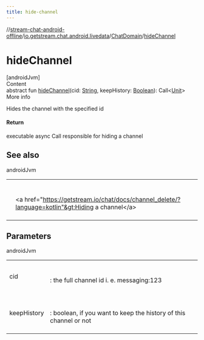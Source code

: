 ```yaml
---
title: hide-channel
---
```

//[stream-chat-android-offline](../../../index.md)/[io.getstream.chat.android.livedata](../index.md)/[ChatDomain](index.md)/[hideChannel](hideChannel.md)



# hideChannel  
[androidJvm]  
Content  
abstract fun [hideChannel](hideChannel.md)(cid: [String](https://kotlinlang.org/api/latest/jvm/stdlib/kotlin/-string/index.html), keepHistory: [Boolean](https://kotlinlang.org/api/latest/jvm/stdlib/kotlin/-boolean/index.html)): Call&lt;[Unit](https://kotlinlang.org/api/latest/jvm/stdlib/kotlin/-unit/index.html)&gt;  
More info  


Hides the channel with the specified id



#### Return  


executable async Call responsible for hiding a channel



## See also  
  
androidJvm  
  
| | |
|---|---|
| <a name="io.getstream.chat.android.livedata/ChatDomain/hideChannel/#kotlin.String#kotlin.Boolean/PointingToDeclaration/"></a>| <a name="io.getstream.chat.android.livedata/ChatDomain/hideChannel/#kotlin.String#kotlin.Boolean/PointingToDeclaration/"></a><br/><br/>&lt;a href="https://getstream.io/chat/docs/channel_delete/?language=kotlin"&gt;Hiding a channel&lt;/a&gt;<br/><br/>|
  


## Parameters  
  
androidJvm  
  
| | |
|---|---|
| <a name="io.getstream.chat.android.livedata/ChatDomain/hideChannel/#kotlin.String#kotlin.Boolean/PointingToDeclaration/"></a>cid| <a name="io.getstream.chat.android.livedata/ChatDomain/hideChannel/#kotlin.String#kotlin.Boolean/PointingToDeclaration/"></a><br/><br/>: the full channel id i. e. messaging:123<br/><br/>|
| <a name="io.getstream.chat.android.livedata/ChatDomain/hideChannel/#kotlin.String#kotlin.Boolean/PointingToDeclaration/"></a>keepHistory| <a name="io.getstream.chat.android.livedata/ChatDomain/hideChannel/#kotlin.String#kotlin.Boolean/PointingToDeclaration/"></a><br/><br/>: boolean, if you want to keep the history of this channel or not<br/><br/>|
  
  



